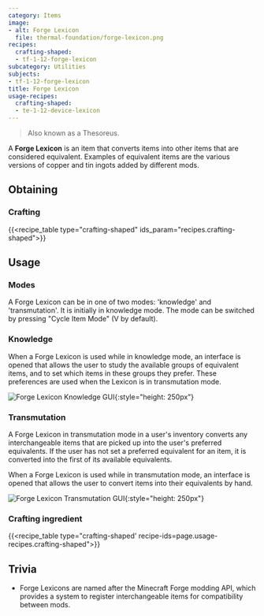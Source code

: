 ```yaml
---
category: Items
image:
- alt: Forge Lexicon
  file: thermal-foundation/forge-lexicon.png
recipes:
  crafting-shaped:
  - tf-1-12-forge-lexicon
subcategory: Utilities
subjects:
- tf-1-12-forge-lexicon
title: Forge Lexicon
usage-recipes:
  crafting-shaped:
  - te-1-12-device-lexicon
---
```


> Also known as a Thesoreus.


A **Forge Lexicon** is an item that converts items into other items that are
considered equivalent. Examples of equivalent items are the various versions of
copper and tin ingots added by different mods.


Obtaining
---------

### Crafting
{{<recipe_table type="crafting-shaped" ids_param="recipes.crafting-shaped">}}


Usage
-----

### Modes
A Forge Lexicon can be in one of two modes: 'knowledge' and 'transmutation'. It
is initially in knowledge mode. The mode can be switched by pressing "Cycle Item
Mode" (V by default).

### Knowledge
When a Forge Lexicon is used while in knowledge mode, an interface is opened
that allows the user to study the available groups of equivalent items, and to
set which items in these groups they prefer. These preferences are used when the
Lexicon is in transmutation mode.

![Forge Lexicon Knowledge GUI](/images/docs/1.12/thermal-foundation/forge-lexicon-gui-knowledge.png){:style="height: 250px"}

### Transmutation
A Forge Lexicon in transmutation mode in a user's inventory converts any
interchangeable items that are picked up into the user's preferred equivalents.
If the user has not set a preferred equivalent for an item, it is converted into
the first of its available equivalents.

When a Forge Lexicon is used while in transmutation mode, an interface is opened
that allows the user to convert items into their equivalents by hand.

![Forge Lexicon Transmutation GUI](/images/docs/1.12/thermal-foundation/forge-lexicon-gui-transmutation.png){:style="height: 250px"}

### Crafting ingredient
{{<recipe_table type="crafting-shaped' recipe-ids=page.usage-recipes.crafting-shaped">}}


Trivia
------

* Forge Lexicons are named after the Minecraft Forge modding API, which provides
  a system to register interchangeable items for compatibility between mods.
